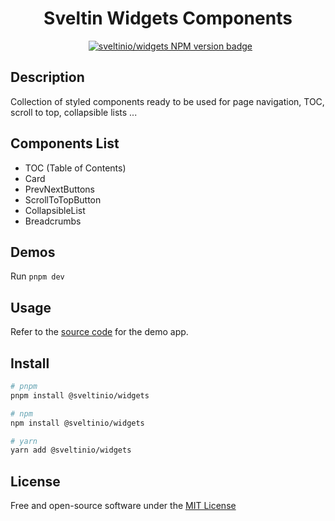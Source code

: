 <div align="center">
    <h1>Sveltin Widgets Components</h1>
    &nbsp;
    <a href="https://www.npmjs.com/package/@sveltinio/widgets" target="_blank"><img src="https://img.shields.io/npm/v/@sveltinio/widgets.svg?style=flat" alt="sveltinio/widgets NPM version badge" /></a>
</div>

## Description

Collection of styled components ready to be used for page navigation, TOC, scroll to top, collapsible lists ...

## Components List

- TOC (Table of Contents)
- Card
- PrevNextButtons
- ScrollToTopButton
- CollapsibleList
- Breadcrumbs

## Demos

Run `pnpm dev`

## Usage

Refer to the [source code](https://github.com/sveltinio/sveltin-components-library/blob/main/packages/widgets/src/routes/index.svelte) for the demo app.

## Install

```bash
# pnpm
pnpm install @sveltinio/widgets

# npm
npm install @sveltinio/widgets

# yarn
yarn add @sveltinio/widgets
```

## License

Free and open-source software under the [MIT License](LICENSE)
